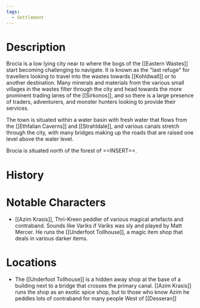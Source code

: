```yaml
---
tags:
  - Settlement
---
```

# Description
Brocia is a low lying city near to where the bogs of the [[Eastern Wastes]] start becoming challenging to navigate. It is known as the "last refuge" for travellers looking to travel into the wastes towards [[Kohldwall]] or to another destination. Many minerals and materials from the various small villages in the wastes filter through the city and head towards the more prominent trading lanes of the [[Sirkonos]], and so there is a large presence of traders, adventurers, and monster hunters looking to provide their services.

The town is situated within a water basin with fresh water that flows from the [[Ethfalian Caverns]] and [[Strahldale]], and various canals stretch through the city, with many bridges making up the roads that are raised one level above the water level.

Brocia is situated north of the forest of ==INSERT==.
# History

# Notable Characters
- [[Azim Krasis]], Thri-Kreen peddler of various magical artefacts and contraband. Sounds like Variks if Variks was sly and played by Matt Mercer. He runs the [[Underfoot Tollhouse]], a magic item shop that deals in various darker items.
# Locations
- The [[Underfoot Tollhouse]] is a hidden away shop at the base of a building next to a bridge that crosses the primary canal. [[Azim Krasis]] runs the shop as an exotic spice shop, but to those who know Azim he peddles lots of contraband for many people West of [[Desseran]]